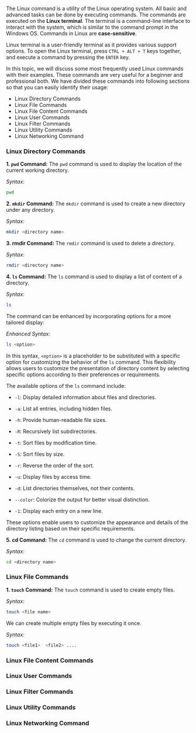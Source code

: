 The Linux command is a utility of the Linux operating system. All basic and advanced tasks can be done by executing commands. The commands are executed on the **Linux terminal**. The terminal is a command-line interface to interact with the system, which is similar to the command prompt in the Windows OS. Commands in Linux are **case-sensitive**.

Linux terminal is a user-friendly terminal as it provides various support options. To open the Linux terminal, press `CTRL + ALT + T` keys together, and execute a command by pressing the `ENTER` key.

In this topic, we will discuss some most frequently used Linux commands with their examples. These commands are very useful for a beginner and professional both. We have divided these commands into following sections so that you can easily identify their usage:

- Linux Directory Commands
- Linux File Commands
- Linux File Content Commands
- Linux User Commands
- Linux Filter Commands
- Linux Utility Commands
- Linux Networking Command

### Linux Directory Commands
**1. `pwd` Command:** The `pwd` command is used to display the location of the current working directory.

*Syntax:*
```bash
pwd
```

**2. `mkdir` Command:** The `mkdir` command is used to create a new directory under any directory.

*Syntax:*
```bash
mkdir <directory name>
```

**3. rmdir Command:** The `rmdir` command is used to delete a directory.

*Syntax:*
```bash
rmdir <directory name>
```

**4. `ls` Command:** The `ls` command is used to display a list of content of a directory.

*Syntax:*
```bash
ls
```

The command can be enhanced by incorporating options for a more tailored display:

*Enhanced Syntax:*
```bash
ls <option>
```

In this syntax, `<option>` is a placeholder to be substituted with a specific option for customizing the behavior of the `ls` command. This flexibility allows users to customize the presentation of directory content by selecting specific options according to their preferences or requirements.

The available options of the `ls` command include:

- `-l`: Display detailed information about files and directories.
    
- `-a`: List all entries, including hidden files.
- `-h`: Provide human-readable file sizes.
- `-R`: Recursively list subdirectories.
- `-t`: Sort files by modification time.
- `-S`: Sort files by size.
- `-r`: Reverse the order of the sort.
- `-u`: Display files by access time.
- `-d`: List directories themselves, not their contents.
- `--color`: Colorize the output for better visual distinction.
- `-1`: Display each entry on a new line.

These options enable users to customize the appearance and details of the directory listing based on their specific requirements.

**5. cd Command:** The `cd` command is used to change the current directory.

*Syntax:*
```bash
cd <directory name>
```

### Linux File Commands

**1. `touch` Command:** The `touch` command is used to create empty files.

*Syntax:*
```bash
touch <file name>
```

We can create multiple empty files by executing it once.

*Syntax:*
```bash
touch <file1>  <file2> ....  
```


### Linux File Content Commands
### Linux User Commands
### Linux Filter Commands
### Linux Utility Commands
### Linux Networking Command













